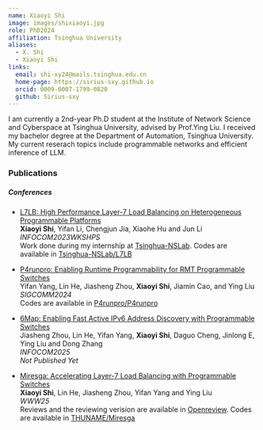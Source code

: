 ```yaml
---
name: Xiaoyi Shi
image: images/shixiaoyi.jpg
role: PhD2024
affiliation: Tsinghua University
aliases:
  - X. Shi
  - Xiaoyi Shi
links:
  email: shi-xy24@mails.tsinghua.edu.cn  
  home-page: https://sirius-sxy.github.io
  orcid: 0009-0007-1799-0820
  github: Sirius-sxy
---
```


I am currently a 2nd-year Ph.D student at the Institute of Network Science and Cyberspace at Tsinghua University, advised by Prof.Ying Liu. I received my bachelor degree at the Department of Automation, Tsinghua University. My current reserach topics include programmable networks and efficient inference of LLM.

### Publications
##### Conferences
* [L7LB: High Performance Layer-7 Load Balancing on Heterogeneous Programmable Platforms](https://ieeexplore.ieee.org/abstract/document/10225882) \
__Xiaoyi Shi__, Yifan Li, Chengjun Jia, Xiaohe Hu and Jun Li \
_INFOCOM2023WKSHPS_\
Work done during my internship at [Tsinghua-NSLab](https://tsinghua-nslab.org/). Codes are available in [Tsinghua-NSLab/L7LB](https://github.com/Tsinghua-NSLab/L7LB)

* [P4runpro: Enabling Runtime Programmability for RMT Programmable Switches](https://dl.acm.org/doi/abs/10.1145/3651890.3672230) \
Yifan Yang, Lin He, Jiasheng Zhou, __Xiaoyi Shi__, Jiamin Cao, and Ying Liu \
_SIGCOMM2024_ \
Codes are available in [P4runpro/P4runpro](https://github.com/P4runpro/P4runpro)

* [6Map: Enabling Fast Active IPv6 Address Discovery with Programmable Switches]() \
Jiasheng Zhou, Lin He, Yifan Yang, __Xiaoyi Shi__, Daguo Cheng, Jinlong E, Ying Liu and Dong Zhang \
_INFOCOM2025_ \
_Not Published Yet_

* [Miresga: Accelerating Layer-7 Load Balancing with Programmable Switches](https://dl.acm.org/doi/10.1145/3696410.3714809) \
__Xiaoyi Shi__, Lin He, Jiasheng Zhou, Yifan Yang and Ying Liu \
_WWW25_ \
Reviews and the reviewing verision are available in [Openreview](https://openreview.net/forum?id=iQEcCo2Mn8). Codes are available in [THUNAME/Miresga](https://github.com/THUNAME/Miresga)